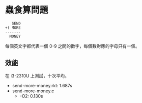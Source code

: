 # 蟲食算問題

```  
   SEND
+) MORE
-------
  MONEY
```

每個英文字都代表一個 0-9 之間的數字，每個數對應的字母只有一個。

## 效能

在 i3-2310U 上測試，十次平均。

* send-more-money.rkt: 1.687s
* send-more-money.c
    * -O2: 0.130s
